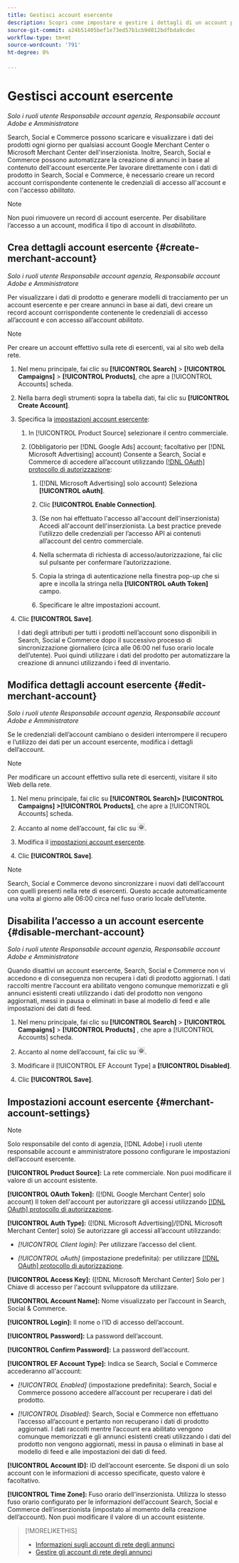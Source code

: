 ```yaml
---
title: Gestisci account esercente
description: Scopri come impostare e gestire i dettagli di un account per un centro commerciale.
source-git-commit: a24b51405bef1e73ed57b1cb9d012bdfbda9cdec
workflow-type: tm+mt
source-wordcount: '791'
ht-degree: 0%

---
```


# Gestisci account esercente

*Solo i ruoli utente Responsabile account agenzia, Responsabile account Adobe e Amministratore*

Search, Social e Commerce possono scaricare e visualizzare i dati dei prodotti ogni giorno per qualsiasi account Google Merchant Center o Microsoft Merchant Center dell&#39;inserzionista. Inoltre, Search, Social e Commerce possono automatizzare la creazione di annunci in base al contenuto dell&#39;account esercente.Per lavorare direttamente con i dati di prodotto in Search, Social e Commerce, è necessario creare un record account corrispondente contenente le credenziali di accesso all&#39;account e con l&#39;accesso *abilitato*.

>[!NOTE]
>
>Non puoi rimuovere un record di account esercente. Per disabilitare l’accesso a un account, modifica il tipo di account in *disabilitato*.

## Crea dettagli account esercente {#create-merchant-account}

*Solo i ruoli utente Responsabile account agenzia, Responsabile account Adobe e Amministratore*

Per visualizzare i dati di prodotto e generare modelli di tracciamento per un account esercente e per creare annunci in base ai dati, devi creare un record account corrispondente contenente le credenziali di accesso all’account e con accesso all’account *abilitato*.

>[!NOTE]
>
>Per creare un account effettivo sulla rete di esercenti, vai al sito web della rete.

1. Nel menu principale, fai clic su **[!UICONTROL Search]** \> **[!UICONTROL Campaigns]** \> **[!UICONTROL Products]**, che apre a [!UICONTROL Accounts] scheda.

1. Nella barra degli strumenti sopra la tabella dati, fai clic su **[!UICONTROL Create Account]**.

1. Specifica la [impostazioni account esercente](#merchant-account-settings):

   1. In [!UICONTROL Product Source] selezionare il centro commerciale.

   1. (Obbligatorio per [!DNL Google Ads] account; facoltativo per [!DNL Microsoft Advertising] account) Consente a Search, Social e Commerce di accedere all’account utilizzando [[!DNL OAuth] protocollo di autorizzazione](https://oauth.net/2/):

      1. ([!DNL Microsoft Advertising] solo account) Seleziona **[!UICONTROL oAuth]**.

      1. Clic **[!UICONTROL Enable Connection]**.

      1. (Se non hai effettuato l&#39;accesso all&#39;account dell&#39;inserzionista) Accedi all&#39;account dell&#39;inserzionista. La best practice prevede l’utilizzo delle credenziali per l’accesso API ai contenuti all’account del centro commerciale.

      1. Nella schermata di richiesta di accesso/autorizzazione, fai clic sul pulsante per confermare l’autorizzazione.

      1. Copia la stringa di autenticazione nella finestra pop-up che si apre e incolla la stringa nella **[!UICONTROL oAuth Token]** campo.

      1. Specificare le altre impostazioni account.

1. Clic **[!UICONTROL Save]**.

   I dati degli attributi per tutti i prodotti nell’account sono disponibili in Search, Social e Commerce dopo il successivo processo di sincronizzazione giornaliero (circa alle 06:00 nel fuso orario locale dell’utente). Puoi quindi utilizzare i dati del prodotto per automatizzare la creazione di annunci utilizzando i feed di inventario.

## Modifica dettagli account esercente {#edit-merchant-account}

*Solo i ruoli utente Responsabile account agenzia, Responsabile account Adobe e Amministratore*

Se le credenziali dell’account cambiano o desideri interrompere il recupero e l’utilizzo dei dati per un account esercente, modifica i dettagli dell’account.

>[!NOTE]
>
>Per modificare un account effettivo sulla rete di esercenti, visitare il sito Web della rete.

1. Nel menu principale, fai clic su **[!UICONTROL Search]\> [!UICONTROL Campaigns] \>[!UICONTROL Products]**, che apre a [!UICONTROL Accounts] scheda.

1. Accanto al nome dell’account, fai clic su ![Visualizza/modifica impostazioni](/help/search-social-commerce/assets/settings.png "Visualizza/modifica impostazioni").

1. Modifica il [impostazioni account esercente](#merchant-account-settings).

1. Clic **[!UICONTROL Save]**.

>[!NOTE]
>
>Search, Social e Commerce devono sincronizzare i nuovi dati dell’account con quelli presenti nella rete di esercenti. Questo accade automaticamente una volta al giorno alle 06:00 circa nel fuso orario locale dell’utente.

## Disabilita l’accesso a un account esercente {#disable-merchant-account}

*Solo i ruoli utente Responsabile account agenzia, Responsabile account Adobe e Amministratore*

Quando disattivi un account esercente, Search, Social e Commerce non vi accedono e di conseguenza non recupera i dati di prodotto aggiornati. I dati raccolti mentre l’account era abilitato vengono comunque memorizzati e gli annunci esistenti creati utilizzando i dati del prodotto non vengono aggiornati, messi in pausa o eliminati in base al modello di feed e alle impostazioni dei dati di feed.

1. Nel menu principale, fai clic su **[!UICONTROL Search]** \> **[!UICONTROL Campaigns]** \> **[!UICONTROL Products]** , che apre a [!UICONTROL Accounts] scheda.

1. Accanto al nome dell’account, fai clic su ![Visualizza/modifica impostazioni](/help/search-social-commerce/assets/settings.png "Visualizza/modifica impostazioni").

1. Modificare il [!UICONTROL EF Account Type] a **[!UICONTROL Disabled]**.

1. Clic **[!UICONTROL Save]**.

## Impostazioni account esercente {#merchant-account-settings}

>[!NOTE]
>
>Solo responsabile del conto di agenzia, [!DNL Adobe] i ruoli utente responsabile account e amministratore possono configurare le impostazioni dell’account esercente.

**[!UICONTROL Product Source]:** La rete commerciale. Non puoi modificare il valore di un account esistente.

**[!UICONTROL OAuth Token]:** ([!DNL Google Merchant Center] solo account) Il token dell&#39;account per autorizzare gli accessi utilizzando [[!DNL OAuth] protocollo di autorizzazione](https://oauth.net/2/).

**[!UICONTROL Auth Type]:** ([!DNL Microsoft Advertising]/[!DNL Microsoft Merchant Center] solo) Se autorizzare gli accessi all’account utilizzando:

* *[!UICONTROL Client login]:* Per utilizzare l’accesso del client.

* *[!UICONTROL oAuth]* (impostazione predefinita): per utilizzare [[!DNL OAuth] protocollo di autorizzazione](https://oauth.net/2/).

**[!UICONTROL Access Key]:** ([!DNL Microsoft Merchant Center] Solo per ) Chiave di accesso per l&#39;account sviluppatore da utilizzare.

**[!UICONTROL Account Name]:** Nome visualizzato per l’account in Search, Social &amp; Commerce.

**[!UICONTROL Login]:** Il nome o l’ID di accesso dell’account.

**[!UICONTROL Password]:** La password dell’account.

**[!UICONTROL Confirm Password]:** La password dell’account.

**[!UICONTROL EF Account Type]:** Indica se Search, Social e Commerce accederanno all&#39;account:

* *[!UICONTROL Enabled]* (impostazione predefinita): Search, Social e Commerce possono accedere all’account per recuperare i dati del prodotto.

* *[!UICONTROL Disabled]:* Search, Social e Commerce non effettuano l’accesso all’account e pertanto non recuperano i dati di prodotto aggiornati. I dati raccolti mentre l’account era abilitato vengono comunque memorizzati e gli annunci esistenti creati utilizzando i dati del prodotto non vengono aggiornati, messi in pausa o eliminati in base al modello di feed e alle impostazioni dei dati di feed.

**[!UICONTROL Account ID]:** ID dell’account esercente. Se disponi di un solo account con le informazioni di accesso specificate, questo valore è facoltativo.

**[!UICONTROL Time Zone]:** Fuso orario dell&#39;inserzionista. Utilizza lo stesso fuso orario configurato per le informazioni dell’account Search, Social e Commerce dell’inserzionista (impostato al momento della creazione dell’account). Non puoi modificare il valore di un account esistente.

>[!MORELIKETHIS]
>
>* [Informazioni sugli account di rete degli annunci](ad-network-account-about.md)
>* [Gestire gli account di rete degli annunci](ad-network-account-manage.md)
